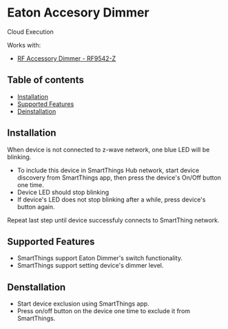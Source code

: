 # Eaton Accesory Dimmer

Cloud Execution

Works with:

* [RF Accessory Dimmer - RF9542-Z](http://www.cooperindustries.com/content/public/en/wiring_devices/products/lighting_controls/aspire_rf_wireless/dimmers/aspire_rf_accessory_w_leds_rf9542_z_.html)

## Table of contents

* [Installation](#installation)
* [Supported Features](#supported-features)
* [Deinstallation](#deinstallation)


## Installation

When device is not connected to z-wave network, one blue LED will be blinking.

* To include this device in SmartThings Hub network, start device discovery from SmartThings app, then press the device's On/Off button one time.
* Device LED should stop blinking
* If device's LED does not stop blinking after a while, press device's button again.

Repeat last step until device successfuly connects to SmartThing network.

## Supported Features

* SmartThings support Eaton Dimmer's switch functionality.
* SmartThings support setting device's dimmer level.

## Denstallation

* Start device exclusion using SmartThings app.
* Press on/off button on the device one time to exclude it from SmartThings.
